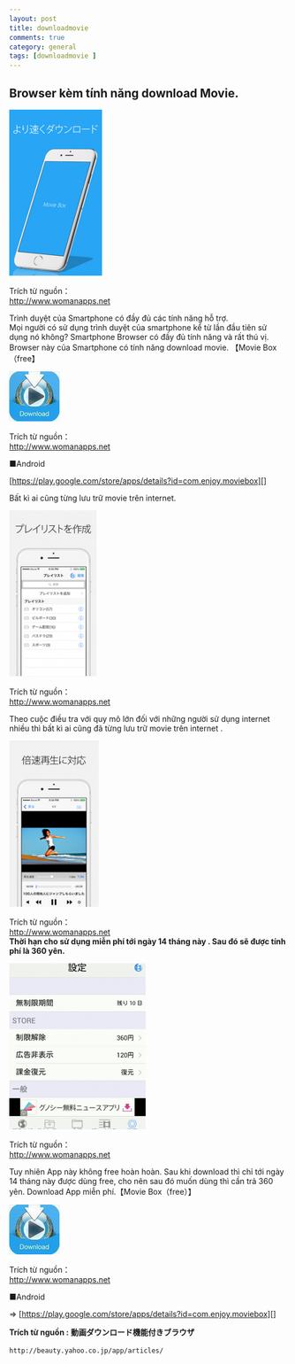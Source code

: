 ```yaml
---
layout: post  
title: downloadmovie  
comments: true  
category: general  
tags: [downloadmovie ]
---
```


## Browser kèm tính năng download Movie.  


![image](/res/downloadmovie/1.png)
 
Trích từ nguồn：   
http://www.womanapps.net

Trình duyệt của Smartphone có đầy đủ các tính năng hỗ trợ.  
Mọi người có sử dụng trình duyệt của smartphone kể từ lần đầu tiên sử dụng nó không? Smartphone Browser có đầy đủ tính năng và rất thú vị. Browser này của Smartphone có tính năng download movie.   【Movie Box（free】


![image](/res/downloadmovie/2.jpeg)

Trích từ nguồn：   
http://www.womanapps.net

■Android

[https://play.google.com/store/apps/details?id=com.enjoy.moviebox][]

 [https://play.google.com/store/apps/details?id=com.enjoy.moviebox]: https://play.google.com/store/apps/details?id=com.enjoy.moviebox

Bất kì ai cũng từng lưu trữ movie trên internet.

![image](/res/downloadmovie/3.png)

Trích từ nguồn：   
http://www.womanapps.net

Theo cuộc điều tra với quy mô lớn đối với những người sử dụng internet nhiều thì bất kì ai cũng đã từng lưu trữ movie trên internet .

![image](/res/downloadmovie/4.png)

Trích từ nguồn：   
http://www.womanapps.net  
**Thời hạn cho sử dụng miễn phí tới ngày 14 tháng này . Sau đó sẽ được tính phí là 360 yên.**

![image](/res/downloadmovie/5.png)

Trích từ nguồn：   
http://www.womanapps.net  

Tuy nhiên App này không free hoàn hoàn. Sau khi download thì chỉ tới ngày 14 tháng này được dùng free, cho nên sau đó muốn dùng thì cần trả 360 yên. Download App miễn phí.【Movie Box（free）】

![image](/res/downloadmovie/6.jpeg)

Trích từ nguồn：   
http://www.womanapps.net


■Android


=> [https://play.google.com/store/apps/details?id=com.enjoy.moviebox][]

 [https://play.google.com/store/apps/details?id=com.enjoy.moviebox]: https://play.google.com/store/apps/details?id=com.enjoy.moviebox

 
**Trích từ nguồn :** 
**動画ダウンロード機能付きブラウザ**

`http://beauty.yahoo.co.jp/app/articles/ `

